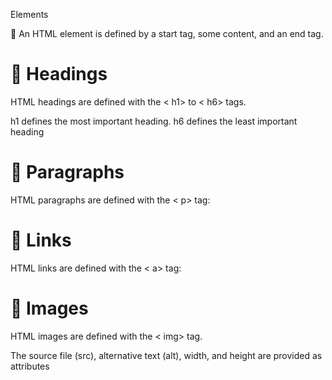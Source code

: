Elements

:loudspeaker: An HTML element is defined by a start tag, some content, and an end tag.


# :bookmark_tabs: Headings

HTML headings are defined with the < h1> to < h6> tags.

h1 defines the most important heading. h6 defines the least important heading

# :bookmark_tabs: Paragraphs

HTML paragraphs are defined with the < p> tag:

# :bookmark_tabs: Links

HTML links are defined with the < a> tag:
  
# :bookmark_tabs: Images

HTML images are defined with the < img> tag.

The source file (src), alternative text (alt), width, and height are provided as attributes
